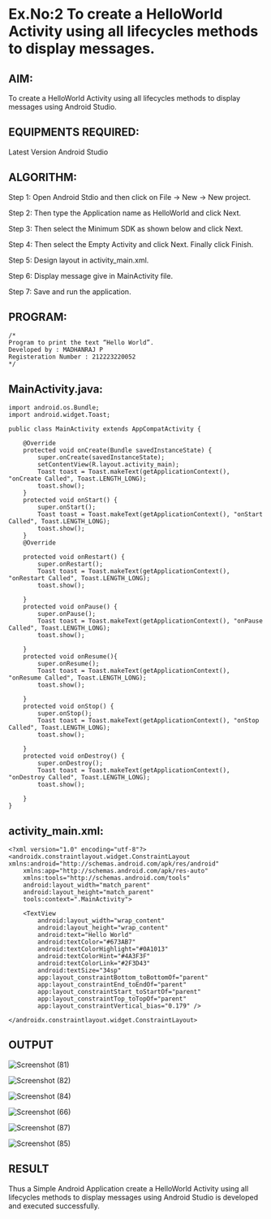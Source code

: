 # Ex.No:2 To create a HelloWorld Activity using all lifecycles methods to display messages.

## AIM:

To create a HelloWorld Activity using all lifecycles methods to display messages using Android Studio.

## EQUIPMENTS REQUIRED:

Latest Version Android Studio

## ALGORITHM:

Step 1: Open Android Stdio and then click on File -> New -> New project.

Step 2: Then type the Application name as HelloWorld and click Next. 

Step 3: Then select the Minimum SDK as shown below and click Next.

Step 4: Then select the Empty Activity and click Next. Finally click Finish.

Step 5: Design layout in activity_main.xml.

Step 6: Display message give in MainActivity file.

Step 7: Save and run the application.

## PROGRAM:
```
/*
Program to print the text “Hello World”.
Developed by : MADHANRAJ P
Registeration Number : 212223220052
*/
```

## MainActivity.java:
```
import android.os.Bundle;
import android.widget.Toast;

public class MainActivity extends AppCompatActivity {

    @Override
    protected void onCreate(Bundle savedInstanceState) {
        super.onCreate(savedInstanceState);
        setContentView(R.layout.activity_main);
        Toast toast = Toast.makeText(getApplicationContext(), "onCreate Called", Toast.LENGTH_LONG);
        toast.show();
    }
    protected void onStart() {
        super.onStart();
        Toast toast = Toast.makeText(getApplicationContext(), "onStart Called", Toast.LENGTH_LONG);
        toast.show();
    }
    @Override

    protected void onRestart() {
        super.onRestart();
        Toast toast = Toast.makeText(getApplicationContext(), "onRestart Called", Toast.LENGTH_LONG);
        toast.show();

    }
    protected void onPause() {
        super.onPause();
        Toast toast = Toast.makeText(getApplicationContext(), "onPause Called", Toast.LENGTH_LONG);
        toast.show();

    }
    protected void onResume(){
        super.onResume();
        Toast toast = Toast.makeText(getApplicationContext(), "onResume Called", Toast.LENGTH_LONG);
        toast.show();

    }
    protected void onStop() {
        super.onStop();
        Toast toast = Toast.makeText(getApplicationContext(), "onStop Called", Toast.LENGTH_LONG);
        toast.show();

    }
    protected void onDestroy() {
        super.onDestroy();
        Toast toast = Toast.makeText(getApplicationContext(), "onDestroy Called", Toast.LENGTH_LONG);
        toast.show();

    }
}
```
## activity_main.xml:
```
<?xml version="1.0" encoding="utf-8"?>
<androidx.constraintlayout.widget.ConstraintLayout xmlns:android="http://schemas.android.com/apk/res/android"
    xmlns:app="http://schemas.android.com/apk/res-auto"
    xmlns:tools="http://schemas.android.com/tools"
    android:layout_width="match_parent"
    android:layout_height="match_parent"
    tools:context=".MainActivity">

    <TextView
        android:layout_width="wrap_content"
        android:layout_height="wrap_content"
        android:text="Hello World"
        android:textColor="#673AB7"
        android:textColorHighlight="#0A1013"
        android:textColorHint="#4A3F3F"
        android:textColorLink="#2F3D43"
        android:textSize="34sp"
        app:layout_constraintBottom_toBottomOf="parent"
        app:layout_constraintEnd_toEndOf="parent"
        app:layout_constraintStart_toStartOf="parent"
        app:layout_constraintTop_toTopOf="parent"
        app:layout_constraintVertical_bias="0.179" />

</androidx.constraintlayout.widget.ConstraintLayout>
```

## OUTPUT

![Screenshot (81)](https://github.com/KayyuruTharani/lifecyclemethods/assets/142209319/d5ad46bc-1465-456a-9cf3-d8e3f94c8eae)

![Screenshot (82)](https://github.com/KayyuruTharani/lifecyclemethods/assets/142209319/2006d2ad-0051-4427-9d51-650b6cb39d8c)

![Screenshot (84)](https://github.com/KayyuruTharani/lifecyclemethods/assets/142209319/cbe15bc8-62d5-4c21-9e97-783d6b2216c0)

![Screenshot (66)](https://github.com/KayyuruTharani/lifecyclemethods/assets/142209319/0914167e-ec9a-4831-a64b-58da70413c2e)

![Screenshot (87)](https://github.com/KayyuruTharani/lifecyclemethods/assets/142209319/4f6aabbf-5352-48c1-aa83-400252741ca6)

![Screenshot (85)](https://github.com/KayyuruTharani/lifecyclemethods/assets/142209319/f482e7b7-1132-471e-8a78-aa6aa8415d01)














## RESULT
Thus a Simple Android Application create a HelloWorld Activity using all lifecycles methods to display messages using Android Studio is developed and executed successfully.
